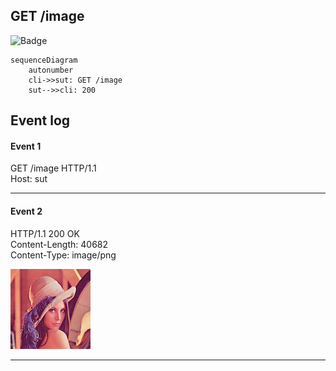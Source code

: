 ## GET /image
![Badge](https://img.shields.io/badge/200-green)
  
```mermaid
sequenceDiagram
    autonumber
    cli->>sut: GET /image
    sut-->>cli: 200
```
  
## Event log
#### Event 1
  
GET /image HTTP/1.1  
Host: sut  
  

  
---
  
#### Event 2
  
HTTP/1.1 200 OK  
Content-Length: 40682  
Content-Type: image/png  
  

  
![get.png](get.png)
  
---
  